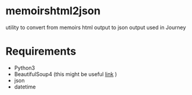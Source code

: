 # memoirshtml2json
utility to convert from memoirs html output to json output used in Journey

# Requirements
* Python3
* BeautifulSoup4 (this might be useful [link](http://stackoverflow.com/questions/26511791/ubuntu-how-to-install-a-python-module-beautifulsoup-on-python-3-3-instead-of) )
* json
* datetime
